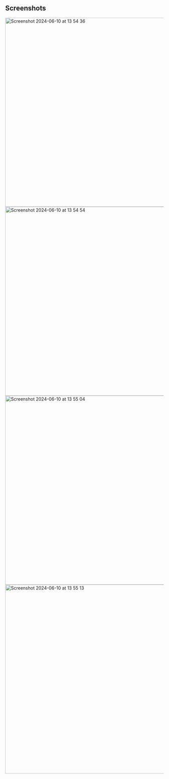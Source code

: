 Screenshots
---------------------

<img width="600" alt="Screenshot 2024-06-10 at 13 54 36" src="https://github.com/adriiiiiix/future-sticky-navigation/assets/88784785/03b671c5-6b2f-44d1-8690-0c2c0707d717">
<img width="600" alt="Screenshot 2024-06-10 at 13 54 54" src="https://github.com/adriiiiiix/future-sticky-navigation/assets/88784785/ab937c3d-36b7-4122-add4-7e271423420e">
<img width="600" alt="Screenshot 2024-06-10 at 13 55 04" src="https://github.com/adriiiiiix/future-sticky-navigation/assets/88784785/179f4439-5c30-45ae-80e2-076474ffaf3a">
<img width="600" alt="Screenshot 2024-06-10 at 13 55 13" src="https://github.com/adriiiiiix/future-sticky-navigation/assets/88784785/1559656d-4d04-494b-bdef-74baf15366f6">
